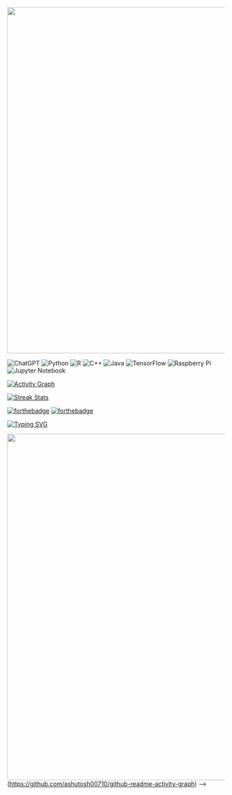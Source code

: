 <!-- [![Typing SVG](https://readme-typing-svg.demolab.com?font=Fira+Code&size=18&pause=1000&color=FF0FFF&vCenter=true&width=435&lines=Привет%2C+I'm+Barbara!)](https://git.io/typing-svg) -->

<img src="https://capsule-render.vercel.app/api?type=waving&color=f0f&height=55&section=footer&width=300" width="800">

![ChatGPT](https://img.shields.io/badge/chatGPT-74aa9c?style=for-the-badge&logo=openai&logoColor=white)
![Python](https://img.shields.io/badge/python-3670A0?style=for-the-badge&logo=python&logoColor=ffdd54)
![R](https://img.shields.io/badge/r-%23276DC3.svg?style=for-the-badge&logo=r&logoColor=white)
![C++](https://img.shields.io/badge/c++-%2300599C.svg?style=for-the-badge&logo=c%2B%2B&logoColor=white)
![Java](https://img.shields.io/badge/java-%23ED8B00.svg?style=for-the-badge&logo=openjdk&logoColor=white)
![TensorFlow](https://img.shields.io/badge/TensorFlow-%23FF6F00.svg?style=for-the-badge&logo=TensorFlow&logoColor=white)
![Raspberry Pi](https://img.shields.io/badge/-RaspberryPi-C51A4A?style=for-the-badge&logo=Raspberry-Pi)
![Jupyter Notebook](https://img.shields.io/badge/jupyter-%23FA0F00.svg?style=for-the-badge&logo=jupyter&logoColor=white)

<!--<img src="output_.gif" width="800">  --> 
<!--<img src="https://capsule-render.vercel.app/api?type=waving&color=0096FF&height=55&section=header&width=300" width="800"> -->

[![Activity Graph](https://github-readme-activity-graph.vercel.app/graph?username=byblis&theme=high-contrast&line=ff00ff&height=300&custom_title=Activity%20)](https://github.com/byblis/github-readme-activity-graph)

[![Streak Stats](https://github-readme-streak-stats.herokuapp.com?user=byblis&theme=dark&border_radius=1&date_format=%5BY%20%5DM%20j&background=000000&ring=fff&fire=0096FF&stroke=fff&currStreakLabel=ff00ff&currStreakNum=ff00ff&border=fff&sideLabels=FF00FF&dates=fff&sideNums=FF00FF)](https://git.io/streak-stats)

[![forthebadge](https://forthebadge.com/images/badges/powered-by-black-magic.svg)](https://forthebadge.com) [![forthebadge](https://forthebadge.com/images/badges/cc-0.svg)](https://forthebadge.com)

[![Typing SVG](https://readme-typing-svg.demolab.com?font=Fira+Code&size=20&duration=713&pause=1000&color=f0f&background=FF30E600&center=false&vCenter=true&multiline=true&random=false&width=800&height=90&lines=%D0%9D%D0%BE%2C+%D0%BA%D0%B0%D0%BA+%D1%82%D1%8B+%D1%82%D0%B5%D0%BF%D0%BB%2C;%D0%B0+%D0%BD%D0%B5+%D0%B3%D0%BE%D1%80%D1%8F%D1%87+%D0%B8+%D0%BD%D0%B5+%D1%85%D0%BE%D0%BB%D0%BE%D0%B4%D0%B5%D0%BD%2C;%D1%82%D0%BE+%D0%B8%D0%B7%D0%B2%D0%B5%D1%80%D0%B3%D0%BD%D1%83+%D1%82%D0%B5%D0%B1%D1%8F+%D0%B8%D0%B7+%D1%83%D1%81%D1%82+%D0%9C%D0%BE%D0%B8%D1%85)](https://git.io/typing-svg)

<img src="https://capsule-render.vercel.app/api?type=waving&color=0096FF&height=55&section=header&width=300" width="800">(https://github.com/ashutosh00710/github-readme-activity-graph) --> 
